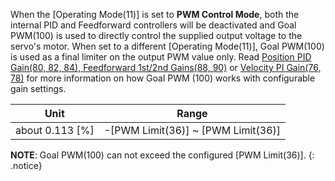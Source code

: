 When the [Operating Mode(11)] is set to **PWM Control Mode**, both the internal PID and Feedforward controllers will be deactivated and Goal PWM(100) is used to directly control the supplied output voltage to the servo's motor. When set to a different [Operating Mode(11)], Goal PWM(100) is used as a final limiter on the output PWM value only. Read [Position PID Gain(80, 82, 84), Feedforward 1st/2nd Gains(88, 90)](#position-pid-gain80-82-84) or [Velocity PI Gain(76, 78)](#velocity-pi-gain76-78) for more information on how Goal PWM (100) works with configurable gain settings.

|      Unit       |               Range                |
|:---------------:|:----------------------------------:|
| about 0.113 [%] | -[PWM Limit(36)] ~ [PWM Limit(36)] |

 **NOTE**: Goal PWM(100) can not exceed the configured [PWM Limit(36)].
 {: .notice}
